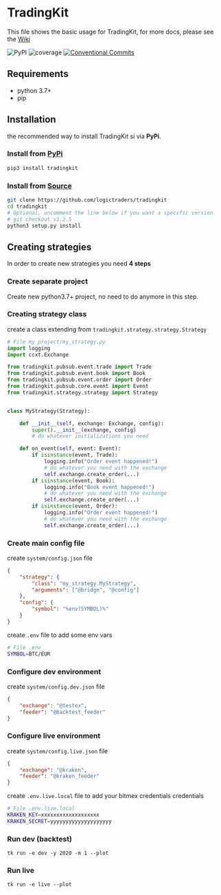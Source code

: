 # TradingKit
This file shows the basic usage for TradingKit, for more docs, please see the [Wiki](https://github.com/Logictraders/tradingkit/wiki)

![PyPI](https://img.shields.io/pypi/v/tradingkit)
![coverage](https://img.shields.io/badge/coverage-37%25-orange)
[![Conventional Commits](https://img.shields.io/badge/Conventional%20Commits-1.0.0-yellow.svg)](https://conventionalcommits.org)

## Requirements
- python 3.7+
- pip

## Installation
the recommended way to install TradingKit si via **PyPi**.

### Install from [PyPi](https://pypi.org/project/tradingkit/)
```bash
pip3 install tradingkit
```

### Install from [Source](https://github.com/logictraders/tradingkit)
```bash
git clone https://github.com/logictraders/tradingkit
cd tradingkit
# Optional, uncomment the line below if you want a specific version
# git checkout v1.2.5
python3 setup.py install
```

## Creating strategies
In order to create new strategies you need **4 steps**

### Create separate project
Create new python3.7+ project, no need to do anymore in this step.

### Creating strategy class
create a class extending from `tradingkit.strategy.strategy.Strategy`
```python
# File my_project/my_strategy.py
import logging
import ccxt.Exchange

from tradingkit.pubsub.event.trade import Trade
from tradingkit.pubsub.event.book import Book
from tradingkit.pubsub.event.order import Order
from tradingkit.pubsub.core.event import Event
from tradingkit.strategy.strategy import Strategy


class MyStrategy(Strategy):

    def __init__(self, exchange: Exchange, config):
        super().__init__(exchange, config)
        # do whatever initializations you need

    def on_event(self, event: Event):
        if isinstance(event, Trade):
            logging.info("Order event happened!")
            # do whatever you need with the exchange
            self.exchange.create_order(...)
        if isinstance(event, Book):
            logging.info("Book event happened!")
            # do whatever you need with the exchange
            self.exchange.create_order(...)
        if isinstance(event, Order):
            logging.info("Order event happened!")
            # do whatever you need with the exchange
            self.exchange.create_order(...)
```
### Create main config file
create `system/config.json` file
```json
{
    "strategy": {
        "class": "my_strategy.MyStrategy",
        "arguments": ["@bridge", "@config"]
    },
    "config": {
        "symbol": "%env(SYMBOL)%"
    }
}
```
create `.env` file to add some env vars
```bash
# File .env
SYMBOL=BTC/EUR
```


### Configure dev environment
create `system/config.dev.json` file
```json
{
    "exchange": "@testex",
    "feeder": "@backtest_feeder"
}
```

### Configure live environment
create `system/config.live.json` file
```json
{
    "exchange": "@kraken",
    "feeder": "@kraken_feeder"
}
```
create `.env.live.local` file to add your bitmex credentials credentials
```bash
# File .env.live.local
KRAKEN_KEY=xxxxxxxxxxxxxxxxxxx
KRAKEN_SECRET=yyyyyyyyyyyyyyyyyyyy
```


### Run dev (backtest)
```
tk run -e dev -y 2020 -m 1 --plot
```

### Run live
```
tk run -e live --plot
```
